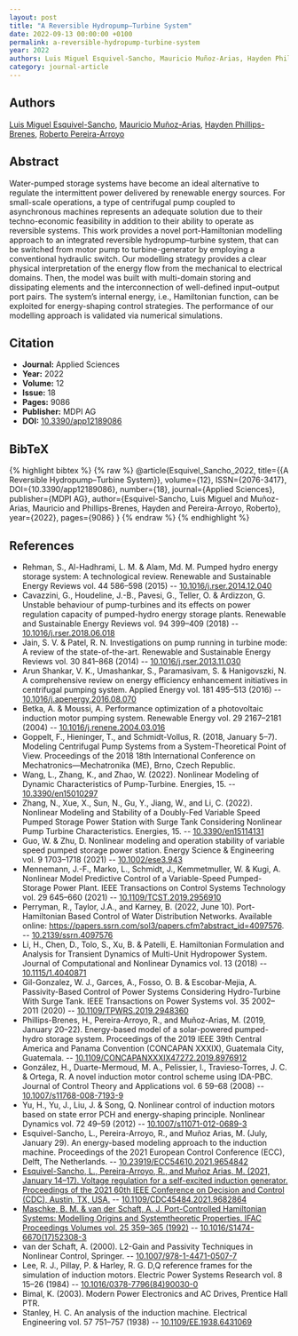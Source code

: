 ```yaml
---
layout: post
title: "A Reversible Hydropump–Turbine System"
date: 2022-09-13 00:00:00 +0100
permalink: a-reversible-hydropump-turbine-system
year: 2022
authors: Luis Miguel Esquivel-Sancho, Mauricio Muñoz-Arias, Hayden Phillips-Brenes, Roberto Pereira-Arroyo
category: journal-article
---
```

 
## Authors
[Luis Miguel Esquivel-Sancho](authors/luis-miguel-esquivel-sancho), [Mauricio Muñoz-Arias](authors/mauricio-munoz-arias), [Hayden Phillips-Brenes](authors/hayden-phillips-brenes), [Roberto Pereira-Arroyo](authors/roberto-pereira-arroyo)
 
## Abstract
Water-pumped storage systems have become an ideal alternative to regulate the intermittent power delivered by renewable energy sources. For small-scale operations, a type of centrifugal pump coupled to asynchronous machines represents an adequate solution due to their techno-economic feasibility in addition to their ability to operate as reversible systems. This work provides a novel port-Hamiltonian modelling approach to an integrated reversible hydropump–turbine system, that can be switched from motor pump to turbine-generator by employing a conventional hydraulic switch. Our modelling strategy provides a clear physical interpretation of the energy flow from the mechanical to electrical domains. Then, the model was built with multi-domain storing and dissipating elements and the interconnection of well-defined input–output port pairs. The system’s internal energy, i.e., Hamiltonian function, can be exploited for energy-shaping control strategies. The performance of our modelling approach is validated via numerical simulations.
 
## Citation
- **Journal:** Applied Sciences
- **Year:** 2022
- **Volume:** 12
- **Issue:** 18
- **Pages:** 9086
- **Publisher:** MDPI AG
- **DOI:** [10.3390/app12189086](https://doi.org/10.3390/app12189086)
 
## BibTeX
{% highlight bibtex %}
{% raw %}
@article{Esquivel_Sancho_2022,
  title={{A Reversible Hydropump–Turbine System}},
  volume={12},
  ISSN={2076-3417},
  DOI={10.3390/app12189086},
  number={18},
  journal={Applied Sciences},
  publisher={MDPI AG},
  author={Esquivel-Sancho, Luis Miguel and Muñoz-Arias, Mauricio and Phillips-Brenes, Hayden and Pereira-Arroyo, Roberto},
  year={2022},
  pages={9086}
}
{% endraw %}
{% endhighlight %}
 
## References
- Rehman, S., Al-Hadhrami, L. M. & Alam, Md. M. Pumped hydro energy storage system: A technological review. Renewable and Sustainable Energy Reviews vol. 44 586–598 (2015) -- [10.1016/j.rser.2014.12.040](https://doi.org/10.1016/j.rser.2014.12.040)
- Cavazzini, G., Houdeline, J.-B., Pavesi, G., Teller, O. & Ardizzon, G. Unstable behaviour of pump-turbines and its effects on power regulation capacity of pumped-hydro energy storage plants. Renewable and Sustainable Energy Reviews vol. 94 399–409 (2018) -- [10.1016/j.rser.2018.06.018](https://doi.org/10.1016/j.rser.2018.06.018)
- Jain, S. V. & Patel, R. N. Investigations on pump running in turbine mode: A review of the state-of-the-art. Renewable and Sustainable Energy Reviews vol. 30 841–868 (2014) -- [10.1016/j.rser.2013.11.030](https://doi.org/10.1016/j.rser.2013.11.030)
- Arun Shankar, V. K., Umashankar, S., Paramasivam, S. & Hanigovszki, N. A comprehensive review on energy efficiency enhancement initiatives in centrifugal pumping system. Applied Energy vol. 181 495–513 (2016) -- [10.1016/j.apenergy.2016.08.070](https://doi.org/10.1016/j.apenergy.2016.08.070)
- Betka, A. & Moussi, A. Performance optimization of a photovoltaic induction motor pumping system. Renewable Energy vol. 29 2167–2181 (2004) -- [10.1016/j.renene.2004.03.016](https://doi.org/10.1016/j.renene.2004.03.016)
- Goppelt, F., Hieninger, T., and Schmidt-Vollus, R. (2018, January 5–7). Modeling Centrifugal Pump Systems from a System-Theoretical Point of View. Proceedings of the 2018 18th International Conference on Mechatronics—Mechatronika (ME), Brno, Czech Republic.
- Wang, L., Zhang, K., and Zhao, W. (2022). Nonlinear Modeling of Dynamic Characteristics of Pump-Turbine. Energies, 15. -- [10.3390/en15010297](https://doi.org/10.3390/en15010297)
- Zhang, N., Xue, X., Sun, N., Gu, Y., Jiang, W., and Li, C. (2022). Nonlinear Modeling and Stability of a Doubly-Fed Variable Speed Pumped Storage Power Station with Surge Tank Considering Nonlinear Pump Turbine Characteristics. Energies, 15. -- [10.3390/en15114131](https://doi.org/10.3390/en15114131)
- Guo, W. & Zhu, D. Nonlinear modeling and operation stability of variable speed pumped storage power station. Energy Science &amp; Engineering vol. 9 1703–1718 (2021) -- [10.1002/ese3.943](https://doi.org/10.1002/ese3.943)
- Mennemann, J.-F., Marko, L., Schmidt, J., Kemmetmuller, W. & Kugi, A. Nonlinear Model Predictive Control of a Variable-Speed Pumped-Storage Power Plant. IEEE Transactions on Control Systems Technology vol. 29 645–660 (2021) -- [10.1109/TCST.2019.2956910](https://doi.org/10.1109/TCST.2019.2956910)
- Perryman, R., Taylor, J.A., and Karney, B. (2022, June 10). Port-Hamiltonian Based Control of Water Distribution Networks. Available online: https://papers.ssrn.com/sol3/papers.cfm?abstract_id=4097576. -- [10.2139/ssrn.4097576](https://doi.org/10.2139/ssrn.4097576)
- Li, H., Chen, D., Tolo, S., Xu, B. & Patelli, E. Hamiltonian Formulation and Analysis for Transient Dynamics of Multi-Unit Hydropower System. Journal of Computational and Nonlinear Dynamics vol. 13 (2018) -- [10.1115/1.4040871](https://doi.org/10.1115/1.4040871)
- Gil-Gonzalez, W. J., Garces, A., Fosso, O. B. & Escobar-Mejia, A. Passivity-Based Control of Power Systems Considering Hydro-Turbine With Surge Tank. IEEE Transactions on Power Systems vol. 35 2002–2011 (2020) -- [10.1109/TPWRS.2019.2948360](https://doi.org/10.1109/TPWRS.2019.2948360)
- Phillips-Brenes, H., Pereira-Arroyo, R., and Muñoz-Arias, M. (2019, January 20–22). Energy-based model of a solar-powered pumped-hydro storage system. Proceedings of the 2019 IEEE 39th Central America and Panama Convention (CONCAPAN XXXIX), Guatemala City, Guatemala. -- [10.1109/CONCAPANXXXIX47272.2019.8976912](https://doi.org/10.1109/CONCAPANXXXIX47272.2019.8976912)
- González, H., Duarte-Mermoud, M. A., Pelissier, I., Travieso-Torres, J. C. & Ortega, R. A novel induction motor control scheme using IDA-PBC. Journal of Control Theory and Applications vol. 6 59–68 (2008) -- [10.1007/s11768-008-7193-9](https://doi.org/10.1007/s11768-008-7193-9)
- Yu, H., Yu, J., Liu, J. & Song, Q. Nonlinear control of induction motors based on state error PCH and energy-shaping principle. Nonlinear Dynamics vol. 72 49–59 (2012) -- [10.1007/s11071-012-0689-3](https://doi.org/10.1007/s11071-012-0689-3)
- Esquivel-Sancho, L., Pereira-Arroyo, R., and Muñoz Arias, M. (July, January 29). An energy-based modeling approach to the induction machine. Proceedings of the 2021 European Control Conference (ECC), Delft, The Netherlands. -- [10.23919/ECC54610.2021.9654842](https://doi.org/10.23919/ECC54610.2021.9654842)
- [Esquivel-Sancho, L., Pereira-Arroyo, R., and Muñoz Arias, M. (2021, January 14–17). Voltage regulation for a self-excited induction generator. Proceedings of the 2021 60th IEEE Conference on Decision and Control (CDC), Austin, TX, USA.](voltage-regulation-for-a-self-excited-induction-generator) -- [10.1109/CDC45484.2021.9682864](https://doi.org/10.1109/CDC45484.2021.9682864)
- [Maschke, B. M. & van der Schaft, A. J. Port-Controlled Hamiltonian Systems: Modelling Origins and Systemtheoretic Properties. IFAC Proceedings Volumes vol. 25 359–365 (1992)](port-controlled-hamiltonian-systems-modelling-origins-and-systemtheoretic-properties-92) -- [10.1016/S1474-6670(17)52308-3](https://doi.org/10.1016/S1474-6670(17)52308-3)
- van der Schaft, A. (2000). L2-Gain and Passivity Techniques in Nonlinear Control, Springer. -- [10.1007/978-1-4471-0507-7](https://doi.org/10.1007/978-1-4471-0507-7)
- Lee, R. J., Pillay, P. & Harley, R. G. D,Q reference frames for the simulation of induction motors. Electric Power Systems Research vol. 8 15–26 (1984) -- [10.1016/0378-7796(84)90030-0](https://doi.org/10.1016/0378-7796(84)90030-0)
- Bimal, K. (2003). Modern Power Electronics and AC Drives, Prentice Hall PTR.
- Stanley, H. C. An analysis of the induction machine. Electrical Engineering vol. 57 751–757 (1938) -- [10.1109/EE.1938.6431069](https://doi.org/10.1109/EE.1938.6431069)

